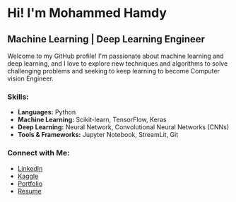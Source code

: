 # Hi! I'm Mohammed Hamdy 
## Machine Learning | Deep Learning Engineer

Welcome to my GitHub profile! I'm passionate about machine learning and deep learning, and I love to explore new techniques and algorithms to solve challenging problems and seeking to keep learning to become Computer vision Engineer.

### Skills:

- **Languages:** Python
- **Machine Learning:** Scikit-learn, TensorFlow, Keras
- **Deep Learning:** Neural Network, Convolutional Neural Networks (CNNs)
- **Tools & Frameworks:** Jupyter Notebook, StreamLit, Git

### Connect with Me:

- [LinkedIn](www.linkedin.com/in/mohammed-hamdy-4b80301a7)
- [Kaggle](https://www.kaggle.com/mohammedhamdy98)
- [Portfolio](https://mohamedhamdy98.github.io/MohammedHamdyPortfolio.github.io/)
- [Resume]([https://www.kaggle.com/mohammedhamdy98](https://flowcv.com/resume/5fwvvcqtm6))
